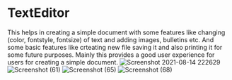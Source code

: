 # TextEditor

This helps in creating a simple document with some features like changing (color, fontstyle, fontsize) of text and adding images, bulletins etc.
And some basic features like crteating new file saving it and also printing it for some future purposes.
Mainly this provides a good user experience for users for creating a simple document.
![Screenshot 2021-08-14 222629](https://user-images.githubusercontent.com/69347089/129892618-b9801732-2867-4d9d-8034-e6fa422c5a17.png)
![Screenshot (61)](https://user-images.githubusercontent.com/69347089/129893153-f14c7408-4a00-4c05-a73c-a74b2ce4e23f.png)
![Screenshot (65)](https://user-images.githubusercontent.com/69347089/129893180-e0dd5a07-07f3-45a4-a5eb-6801c4eb25ef.png)
![Screenshot (68)](https://user-images.githubusercontent.com/69347089/129893196-428a0ef8-5423-4fad-bd23-716b72cde752.png)



